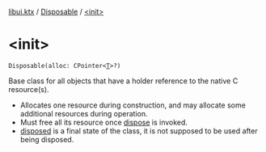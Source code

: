 [libui.ktx](../index.md) / [Disposable](index.md) / [&lt;init&gt;](./-init-.md)

# &lt;init&gt;

`Disposable(alloc: CPointer<`[`T`](index.md#T)`>?)`

Base class for all objects that have a holder reference to the native C resource(s).

* Allocates one resource during construction,
    and may allocate some additional resources during operation.
* Must free all its resource once [dispose](dispose.md) is invoked.
* [disposed](disposed.md) is a final state of the class, it is not supposed
    to be used after being disposed.
